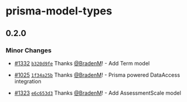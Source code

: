 # prisma-model-types

## 0.2.0

### Minor Changes

- [#1332](https://github.com/BradenM/prisma-model-types/pull/1332) [`b320d9fe`](https://github.com/BradenM/prisma-model-types/commit/b320d9fe15fe8768a1d05c43daff821feaae5a71) Thanks [@BradenM](https://github.com/BradenM)! - Add Term model

* [#1025](https://github.com/BradenM/prisma-model-types/pull/1025) [`1f34a25b`](https://github.com/BradenM/prisma-model-types/commit/1f34a25ba7ec6defb6cfa1f280b35f06386a71a0) Thanks [@BradenM](https://github.com/BradenM)! - Prisma powered DataAccess integration

- [#1323](https://github.com/BradenM/prisma-model-types/pull/1323) [`e6c653d3`](https://github.com/BradenM/prisma-model-types/commit/e6c653d34239bdeb91f76af4b247873e950a5539) Thanks [@BradenM](https://github.com/BradenM)! - Add AssessmentScale model
